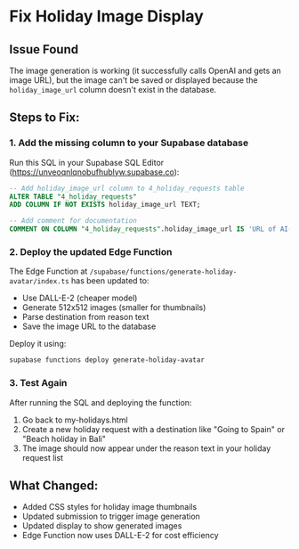 # Fix Holiday Image Display

## Issue Found
The image generation is working (it successfully calls OpenAI and gets an image URL), but the image can't be saved or displayed because the `holiday_image_url` column doesn't exist in the database.

## Steps to Fix:

### 1. Add the missing column to your Supabase database
Run this SQL in your Supabase SQL Editor (https://unveoqnlqnobufhublyw.supabase.co):

```sql
-- Add holiday_image_url column to 4_holiday_requests table
ALTER TABLE "4_holiday_requests"
ADD COLUMN IF NOT EXISTS holiday_image_url TEXT;

-- Add comment for documentation
COMMENT ON COLUMN "4_holiday_requests".holiday_image_url IS 'URL of AI-generated image showing user avatar on holiday at their destination';
```

### 2. Deploy the updated Edge Function
The Edge Function at `/supabase/functions/generate-holiday-avatar/index.ts` has been updated to:
- Use DALL-E-2 (cheaper model)
- Generate 512x512 images (smaller for thumbnails)
- Parse destination from reason text
- Save the image URL to the database

Deploy it using:
```bash
supabase functions deploy generate-holiday-avatar
```

### 3. Test Again
After running the SQL and deploying the function:
1. Go back to my-holidays.html
2. Create a new holiday request with a destination like "Going to Spain" or "Beach holiday in Bali"
3. The image should now appear under the reason text in your holiday request list

## What Changed:
- Added CSS styles for holiday image thumbnails
- Updated submission to trigger image generation
- Updated display to show generated images
- Edge Function now uses DALL-E-2 for cost efficiency